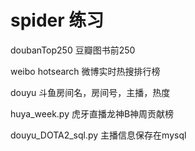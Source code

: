 # spider 练习

doubanTop250 豆瓣图书前250

weibo hotsearch 微博实时热搜排行榜

douyu 斗鱼房间名，房间号，主播，热度

huya_week.py 虎牙直播龙神B神周贡献榜

douyu_DOTA2_sql.py 主播信息保存在mysql
